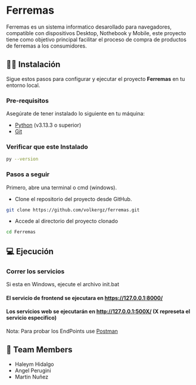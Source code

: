 
# Ferremas

Ferremas es un sistema informatico desarollado para navegadores, compatible con dispositivos Desktop, Nothebook y Mobile, este proyecto tiene como objetivo principal facilitar el proceso de compra de productos de ferremas a los consumidores.

## 👨‍💻 Instalación

Sigue estos pasos para configurar y ejecutar el proyecto **Ferremas** en tu entorno local.

### Pre-requisitos

Asegúrate de tener instalado lo siguiente en tu máquina:

- [Python](https://www.python.org/) (v3.13.3 o superior)
- [Git](https://git-scm.com/)

### Verificar que este Instalado

```bash
py --version
```

### Pasos a seguir

Primero, abre una terminal o cmd (windows).
* Clone el repositorio del proyecto desde GitHub.

```bash
git clone https://github.com/volkergz/ferremas.git
```

*  Accede al directorio del proyecto clonado

```bash
cd Ferremas
```

## 💻 Ejecución

### Correr los servicios
Si esta en Windows, ejecute el archivo init.bat

#### El servicio de frontend se ejecutara en https://127.0.0.1:8000/

#### Los servicios web se ejecutarán en http://127.0.0.1:500X/ (X represeta el servicio especifico)
Nota: Para probar los EndPoints use [Postman](https://www.postman.com/)

## 👀 Team Members

* Haleym Hidalgo
* Angel Perugini
* Martin Nuñez
